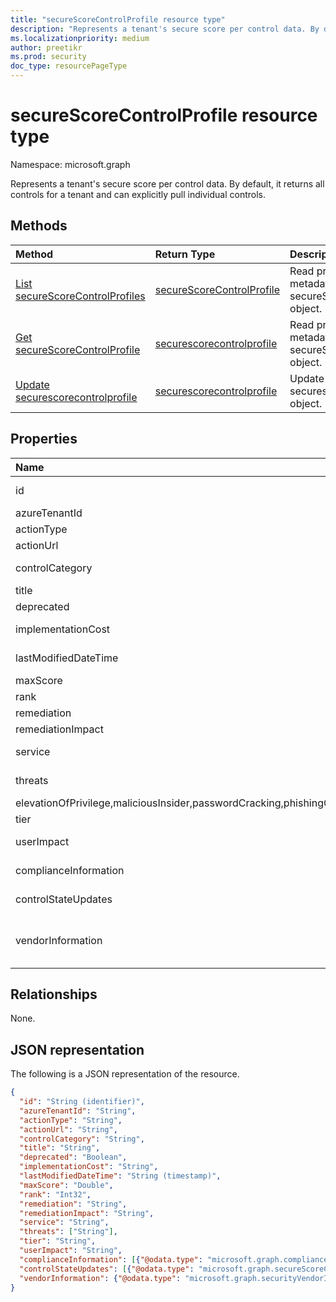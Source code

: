 ```yaml
---
title: "secureScoreControlProfile resource type"
description: "Represents a tenant's secure score per control data. By default, it returns all controls for a tenant and can explicitly pull individual controls."
ms.localizationpriority: medium
author: preetikr
ms.prod: security
doc_type: resourcePageType
---
```


# secureScoreControlProfile resource type

Namespace: microsoft.graph

Represents a tenant's secure score per control data. By default, it returns all controls for a tenant and can explicitly pull individual controls.


## Methods

| Method   | Return Type|Description|
|:---------------|:--------|:----------|
|[List secureScoreControlProfiles](../api/security-list-securescorecontrolprofiles.md) | [secureScoreControlProfile](securescorecontrolprofile.md) |Read properties and metadata of a secureScoreControlProfiles object.|
|[Get secureScoreControlProfile](../api/securescorecontrolprofile-get.md) | [securescorecontrolprofile](securescorecontrolprofile.md) |Read properties and metadata of a secureScoreControlProfiles object.|
|[Update securescorecontrolprofile](../api/securescorecontrolprofile-update.md) | [securescorecontrolprofile](securescorecontrolprofile.md) |Update an securescorecontrolprofile object. |


## Properties

|Name |Type |Description |
|:--|:--|:--|
|id|String|Provider-generated GUID/unique identifier. Read-only. Required.|
|azureTenantId|String|GUID string for tenant ID.|
|actionType|String|Control action type (Config, Review, Behavior).|
|actionUrl|String|URL to where the control can be actioned. |
|controlCategory|String|Control action category (Identity, Data, Device, Apps, Infrastructure).|
|title|String|Title of the control.|
|deprecated|Boolean|Flag to indicate if a control is depreciated.|
|implementationCost|String|Resource cost of implemmentating control (low, moderate, high).|
|lastModifiedDateTime|DateTimeOffset|Time at which the control profile entity was last modified. The Timestamp type represents date and time| 
|maxScore|Double|max attainable score for the control.|
|rank|Int32|Microsoft's stack ranking of control.|
|remediation|String|Description of what the control will help remediate.|
|remediationImpact|String|Description of the impact on users of the remediation.|
|service|String|Service that owns the control (Exchange, Sharepoint, Azure AD).|
|threats|String collection|List of threats the control mitigates (accountBreach,dataDeletion,dataExfiltration,dataSpillage,
elevationOfPrivilege,maliciousInsider,passwordCracking,phishingOrWhaling,spoofing).|
|tier|String|Control tier (Core, Defense in Depth, Advanced.)	|
|userImpact|String|User impact of implementing control (low, moderate, high).	|
|complianceInformation|[complianceInformation](complianceinformation.md) collection|The collection of compliance information associated with secure score control|
|controlStateUpdates|[secureScoreControlStateUpdate](securescorecontrolstateupdate.md) collection|Flag to indicate where the tenant has marked a control (ignored, thirdParty, reviewed) (supports [update](../api/securescorecontrolprofile-update.md)).|
|vendorInformation|[securityVendorInformation](securityvendorinformation.md)|Complex type containing details about the security product/service vendor, provider, and subprovider (for example, vendor=Microsoft; provider=SecureScore). Required.|

## Relationships

None.

## JSON representation

The following is a JSON representation of the resource.

<!-- {
  "blockType": "resource",
  "optionalProperties": [

  ],
  "@odata.type": "microsoft.graph.secureScoreControlProfile"
}-->

```json
{
  "id": "String (identifier)",
  "azureTenantId": "String",
  "actionType": "String",
  "actionUrl": "String",
  "controlCategory": "String",
  "title": "String", 
  "deprecated": "Boolean",
  "implementationCost": "String",
  "lastModifiedDateTime": "String (timestamp)",
  "maxScore": "Double",
  "rank": "Int32",
  "remediation": "String",
  "remediationImpact": "String",
  "service": "String",
  "threats": ["String"],
  "tier": "String",
  "userImpact": "String",
  "complianceInformation": [{"@odata.type": "microsoft.graph.complianceInformation"}], 
  "controlStateUpdates": [{"@odata.type": "microsoft.graph.secureScoreControlStateUpdate"}],
  "vendorInformation": {"@odata.type": "microsoft.graph.securityVendorInformation"},
}

```
<!-- uuid: 8fcb5dbc-d5aa-4681-8e31-b001d5168d79
2015-10-25 14:57:30 UTC -->
<!-- {
  "type": "#page.annotation",
  "description": "secureScoreControlProfiles resource",
  "keywords": "",
  "section": "documentation",
  "tocPath": ""
}-->

